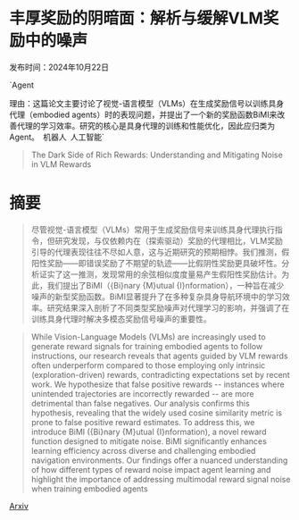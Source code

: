 # 丰厚奖励的阴暗面：解析与缓解VLM奖励中的噪声

发布时间：2024年10月22日

`Agent

理由：这篇论文主要讨论了视觉-语言模型（VLMs）在生成奖励信号以训练具身代理（embodied agents）时的表现问题，并提出了一个新的奖励函数BiMI来改善代理的学习效率。研究的核心是具身代理的训练和性能优化，因此应归类为Agent。` `机器人` `人工智能`

> The Dark Side of Rich Rewards: Understanding and Mitigating Noise in VLM Rewards

# 摘要

> 尽管视觉-语言模型（VLMs）常用于生成奖励信号来训练具身代理执行指令，但研究发现，与仅依赖内在（探索驱动）奖励的代理相比，VLM奖励引导的代理表现往往不尽如人意，这与近期研究的预期相悖。我们推测，假阳性奖励——即错误奖励了不期望的轨迹——比假阴性奖励更具破坏性。分析证实了这一推测，发现常用的余弦相似度度量易产生假阳性奖励估计。为此，我们提出了BiMI（{Bi}nary {M}utual {I}nformation），一种旨在减少噪声的新型奖励函数。BiMI显著提升了在多种复杂具身导航环境中的学习效率。研究结果深入剖析了不同类型奖励噪声对代理学习的影响，并强调了在训练具身代理时解决多模态奖励信号噪声的重要性。

> While Vision-Language Models (VLMs) are increasingly used to generate reward signals for training embodied agents to follow instructions, our research reveals that agents guided by VLM rewards often underperform compared to those employing only intrinsic (exploration-driven) rewards, contradicting expectations set by recent work. We hypothesize that false positive rewards -- instances where unintended trajectories are incorrectly rewarded -- are more detrimental than false negatives. Our analysis confirms this hypothesis, revealing that the widely used cosine similarity metric is prone to false positive reward estimates. To address this, we introduce BiMI ({Bi}nary {M}utual {I}nformation), a novel reward function designed to mitigate noise. BiMI significantly enhances learning efficiency across diverse and challenging embodied navigation environments. Our findings offer a nuanced understanding of how different types of reward noise impact agent learning and highlight the importance of addressing multimodal reward signal noise when training embodied agents

[Arxiv](https://arxiv.org/abs/2409.15922)